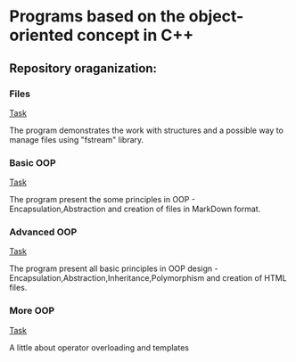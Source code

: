 # Programs  based on the  object-oriented concept in C++

## Repository oraganization:

### Files

[Task](./Files/Task.pdf)

The program demonstrates the work with structures and a possible way to manage files using "fstream" library.

### Basic OOP

[Task](./Basic%20OOP/Task.pdf)

The program present the some principles in OOP - Encapsulation,Abstraction and creation of files in MarkDown format.

### Advanced OOP

[Task](./Advanced%20OOP/Task.pdf)

The program present all basic principles in OOP design  - Encapsulation,Abstraction,Inheritance,Polymorphism and creation of HTML files.

### More OOP

[Task](./More%20OOP/Task.pdf)

A little about operator overloading and templates

